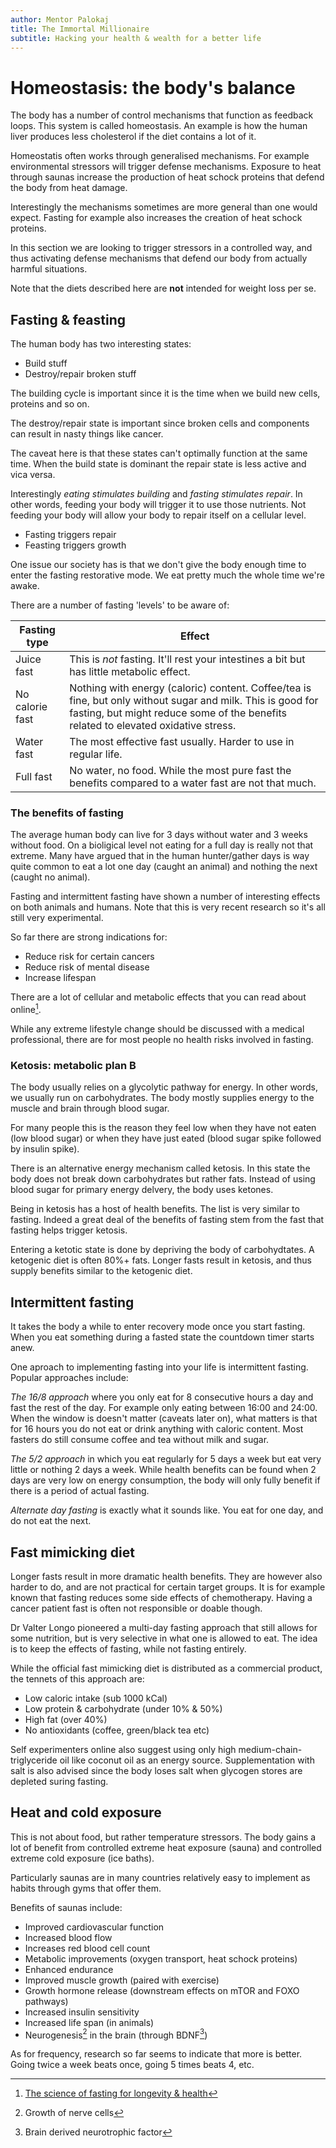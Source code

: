 ```yaml
---
author: Mentor Palokaj
title: The Immortal Millionaire
subtitle: Hacking your health & wealth for a better life
---
```


# Homeostasis: the body's balance

The body has a number of control mechanisms that function as feedback loops. This system is called homeostasis. An example is how the human liver produces less cholesterol if the diet contains a lot of it.

Homeostatis often works through generalised mechanisms. For example environmental stressors will trigger defense mechanisms. Exposure to heat through saunas increase the production of heat schock proteins that defend the body from heat damage.

Interestingly the mechanisms sometimes are more general than one would expect. Fasting for example also increases the creation of heat schock proteins.

In this section we are looking to trigger stressors in a controlled way, and thus activating defense mechanisms that defend our body from actually harmful situations.

Note that the diets described here are **not** intended for weight loss per se.

## Fasting & feasting

The human body has two interesting states:

- Build stuff
- Destroy/repair broken stuff

The building cycle is important since it is the time when we build new cells, proteins and so on.

The destroy/repair state is important since broken cells and components can result in nasty things like cancer.

The caveat here is that these states can't optimally function at the same time. When the build state is dominant the repair state is less active and vica versa.

Interestingly *eating stimulates building* and *fasting stimulates repair*. In other words, feeding your body will trigger it to use those nutrients. Not feeding your body will allow your body to repair itself on a cellular level.

- Fasting triggers repair
- Feasting triggers growth

One issue our society has is that we don't give the body enough time to enter the fasting restorative mode. We eat pretty much the whole time we're awake.

There are a number of fasting 'levels' to be aware of:

| Fasting type | Effect |
| ------------ | ------ |
| Juice fast | This is *not* fasting. It'll rest your intestines a bit but has little metabolic effect. |
| No calorie fast | Nothing with energy (caloric) content. Coffee/tea is fine, but only without sugar and milk. This is good for fasting, but might reduce some of the benefits related to elevated oxidative stress. |
| Water fast | The most effective fast usually. Harder to use in regular life. |
| Full fast | No water, no food. While the most pure fast the benefits compared to a water fast are not that much. |

### The benefits of fasting

The average human body can live for 3 days without water and 3 weeks without food. On a bioligical level not eating for a full day is really not that extreme. Many have argued that in the human hunter/gather days is way quite common to eat a lot one day (caught an animal) and nothing the next (caught no animal).

Fasting and intermittent fasting have shown a number of interesting effects on both animals and humans. Note that this is very recent research so it's all still very experimental.

So far there are strong indications for:

- Reduce risk for certain cancers
- Reduce risk of mental disease
- Increase lifespan

There are a lot of cellular and metabolic effects that you can read about online[^fasting-writeup].

While any extreme lifestyle change should be discussed with a medical professional, there are for most people no health risks involved in fasting.

### Ketosis: metabolic plan B

The body usually relies on a glycolytic pathway for energy. In other words, we usually run on carbohydrates. The body mostly supplies energy to the muscle and brain through blood sugar.

For many people this is the reason they feel low when they have not eaten (low blood sugar) or when they have just eated (blood sugar spike followed by insulin spike).

There is an alternative energy mechanism called ketosis. In this state the body does not break down carbohydrates but rather fats. Instead of using blood sugar for primary energy delvery, the body uses ketones.

Being in ketosis has a host of health benefits. The list is very similar to fasting. Indeed a great deal of the benefits of fasting stem from the fast that fasting helps trigger ketosis.

Entering a ketotic state is done by depriving the body of carbohydtates. A ketogenic diet is often 80%+ fats. Longer fasts result in ketosis, and thus supply benefits similar to the ketogenic diet.

## Intermittent fasting

It takes the body a while to enter recovery mode once you start fasting. When you eat something during a fasted state the countdown timer starts anew.

One aproach to implementing fasting into your life is intermittent fasting. Popular approaches include:

*The 16/8 approach* where you only eat for 8 consecutive hours a day and fast the rest of the day. For example only eating between 16:00 and 24:00. When the window is doesn't matter (caveats later on), what matters is that for 16 hours you do not eat or drink anything with caloric content. Most fasters do still consume coffee and tea without milk and sugar.

*The 5/2 approach* in which you eat regularly for 5 days a week but eat very little or nothing 2 days a week. While health benefits can be found when 2 days are very low on energy consumption, the body will only fully benefit if there is a period of actual fasting.

*Alternate day fasting* is exactly what it sounds like. You eat for one day, and do not eat the next.

## Fast mimicking diet

Longer fasts result in more dramatic health benefits. They are however also harder to do, and are not practical for certain target groups. It is for example known that fasting reduces some side effects of chemotherapy. Having a cancer patient fast is often not responsible or doable though.

Dr Valter Longo pioneered a multi-day fasting approach that still allows for some nutrition, but is very selective in what one is allowed to eat. The idea is to keep the effects of fasting, while not fasting entirely.

While the official fast mimicking diet is distributed as a commercial product, the tennets of this approach are:

- Low caloric intake (sub 1000 kCal)
- Low protein & carbohydrate (under 10% & 50%)
- High fat (over 40%)
- No antioxidants (coffee, green/black tea etc)

Self experimenters online also suggest using only high medium-chain-triglyceride oil like coconut oil as an energy source. Supplementation with salt is also advised since the body loses salt when glycogen stores are depleted suring fasting.

## Heat and cold exposure

This is not about food, but rather temperature stressors. The body gains a lot of benefit from controlled extreme heat exposure (sauna) and controlled extreme cold exposure (ice baths).

Particularly saunas are in many countries relatively easy to implement as habits through gyms that offer them.

Benefits of saunas include:

- Improved cardiovascular function
- Increased blood flow
- Increases red blood cell count
- Metabolic improvements (oxygen transport, heat schock proteins)
- Enhanced endurance
- Improved muscle growth (paired with exercise)
- Growth hormone release (downstream effects on mTOR and FOXO pathways)
- Increased insulin sensitivity
- Increased life span (in animals)
- Neurogenesis[^neurogenesis] in the brain (through BDNF[^bdnf])

As for frequency, research so far seems to indicate that more is better. Going twice a week beats once, going 5 times beats 4, etc.


[^fasting-writeup]: [The science of fasting for longevity & health](https://www.skillcollector.com/post/i-didnt-eat-for-105-hours-science-benefits/)
[^neurogenesis]: Growth of nerve cells
[^bdnf]: Brain derived neurotrophic factor

